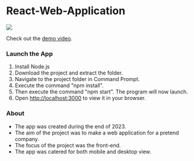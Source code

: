 # React-Web-Application

<img src="https://images.squarespace-cdn.com/content/v1/587b630aebbd1ab22efeeb6b/20edb63d-4776-40bd-b7a6-354ae61e061c/ReactWebAppPromo.png"/>

Check out the [demo video]().

### Launch the App

1) Install Node.js
2) Download the project and extract the folder.
3) Navigate to the project folder in Command Prompt.
4) Execute the command "npm install".
5) Then execute the command "npm start". The program will now launch. 
6) Open [http://localhost:3000](http://localhost:3000) to view it in your browser.

### About

- The app was created during the end of 2023.
- The aim of the project was to make a web application for a pretend company.
- The focus of the project was the front-end.
- The app was catered for both mobile and desktop view. 
